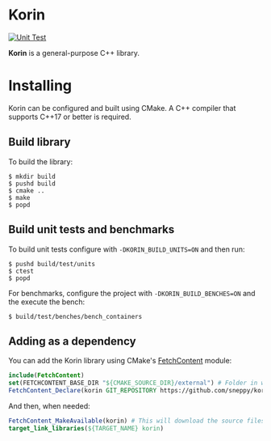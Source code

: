 # Korin

[![Unit Test](https://github.com/sneppy/korin-new/actions/workflows/unit-test.yml/badge.svg)](https://github.com/sneppy/korin-new/actions/workflows/unit-test.yml)

**Korin** is a general-purpose C++ library.

# Installing

Korin can be configured and built using CMake. A C++ compiler that supports C++17 or better is required.

## Build library

To build the library:

```console
$ mkdir build
$ pushd build
$ cmake ..
$ make
$ popd
```

## Build unit tests and benchmarks

To build unit tests configure with `-DKORIN_BUILD_UNITS=ON` and then run:

```console
$ pushd build/test/units
$ ctest
$ popd
```

For benchmarks, configure the project with `-DKORIN_BUILD_BENCHES=ON` and the execute the bench:

```console
$ build/test/benches/bench_containers
```

## Adding as a dependency

You can add the Korin library using CMake's [FetchContent]() module:

```cmake
include(FetchContent)
set(FETCHCONTENT_BASE_DIR "${CMAKE_SOURCE_DIR}/external") # Folder in which to store sources and output
FetchContent_Declare(korin GIT_REPOSITORY https://github.com/sneppy/korin-new.git)
```

And then, when needed:

```cmake
FetchContent_MakeAvailable(korin) # This will download the source files and configure the cmake project
target_link_libraries(${TARGET_NAME} korin)
```
